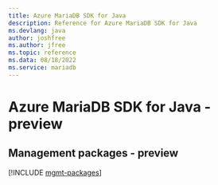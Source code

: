 ```yaml
---
title: Azure MariaDB SDK for Java
description: Reference for Azure MariaDB SDK for Java
ms.devlang: java
author: joshfree
ms.author: jfree
ms.topic: reference
ms.data: 08/18/2022
ms.service: mariadb
---
```

# Azure MariaDB SDK for Java - preview

## Management packages - preview
[!INCLUDE [mgmt-packages](mariadb-mgmt-index.md)]